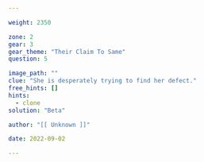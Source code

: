 ```yaml
---

weight: 2350

zone: 2
gear: 3
gear_theme: "Their Claim To Same"
question: 5

image_path: ""
clue: "She is desperately trying to find her defect."
free_hints: []
hints:
  - clone
solution: "Beta"

author: "[[ Unknown ]]"

date: 2022-09-02

---
```


